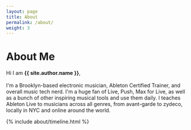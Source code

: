 ```yaml
---
layout: page
title: About
permalink: /about/
weight: 3
---
```


# **About Me**

Hi I am **{{ site.author.name }}**,<br><br>
I'm a Brooklyn-based electronic musician, Ableton Certified Trainer, and overall music tech nerd. I'm a huge fan of Live, Push, Max for Live, as well as a bunch of other inspiring musical tools and use them daily. I teaches Ableton Live to musicians across all genres, from avant-garde to zydeco, locally in NYC and online around the world.

<div class="row">
{% include about/timeline.html %}
</div>
